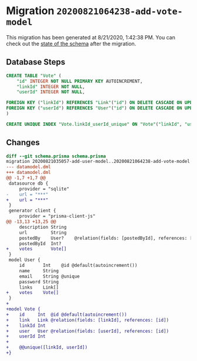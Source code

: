 # Migration `20200821064238-add-vote-model`

This migration has been generated at 8/21/2020, 1:42:38 PM.
You can check out the [state of the schema](./schema.prisma) after the migration.

## Database Steps

```sql
CREATE TABLE "Vote" (
    "id" INTEGER NOT NULL PRIMARY KEY AUTOINCREMENT,
    "linkId" INTEGER NOT NULL,
    "userId" INTEGER NOT NULL,

FOREIGN KEY ("linkId") REFERENCES "Link"("id") ON DELETE CASCADE ON UPDATE CASCADE,
FOREIGN KEY ("userId") REFERENCES "User"("id") ON DELETE CASCADE ON UPDATE CASCADE
)

CREATE UNIQUE INDEX "Vote.linkId_userId_unique" ON "Vote"("linkId", "userId")
```

## Changes

```diff
diff --git schema.prisma schema.prisma
migration 20200821035057-add-user-model..20200821064238-add-vote-model
--- datamodel.dml
+++ datamodel.dml
@@ -1,7 +1,7 @@
 datasource db {
     provider = "sqlite"
-    url = "***"
+    url = "***"
 }
 generator client {
     provider = "prisma-client-js"
@@ -13,13 +13,25 @@
     description String
     url         String
     postedBy    User?    @relation(fields: [postedById], references: [id])
     postedById  Int?
+    votes       Vote[]
 }
 model User {
     id       Int    @id @default(autoincrement())
     name     String
     email    String @unique
     password String
     links    Link[]
+    votes    Vote[]
 }
+
+model Vote {
+    id     Int  @id @default(autoincrement())
+    link   Link @relation(fields: [linkId], references: [id])
+    linkId Int
+    user   User @relation(fields: [userId], references: [id])
+    userId Int
+
+    @@unique([linkId, userId])
+}
```



